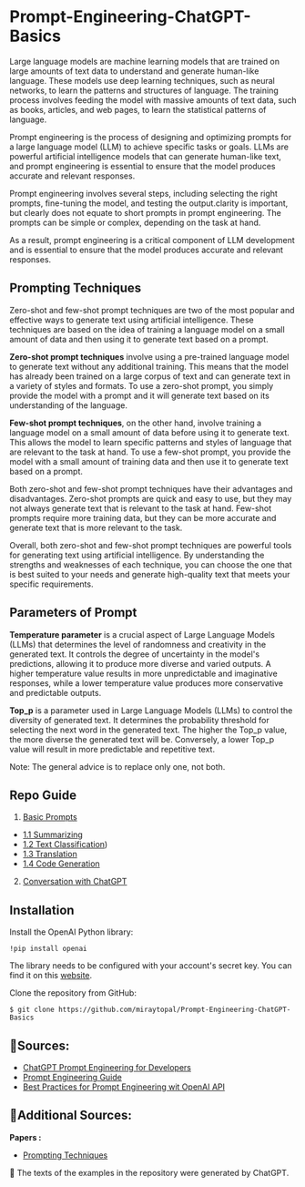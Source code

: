 # Prompt-Engineering-ChatGPT-Basics

Large language models are machine learning models that are trained on large amounts of text data to understand and generate human-like language. These models use deep learning techniques, such as neural networks, to learn the patterns and structures of language. The training process involves feeding the model with massive amounts of text data, such as books, articles, and web pages, to learn the statistical patterns of language.

Prompt engineering is the process of designing and optimizing prompts for a large language model (LLM) to achieve specific tasks or goals. LLMs are powerful artificial intelligence models that can generate human-like text, and prompt engineering is essential to ensure that the model produces accurate and relevant responses.

Prompt engineering involves several steps, including selecting the right prompts, fine-tuning the model, and testing the output.clarity is important, but clearly does not equate to short prompts in prompt engineering. The prompts can be simple or complex, depending on the task at hand. 

As a result, prompt engineering is a critical component of LLM development and is essential to ensure that the model produces accurate and relevant responses.

## Prompting Techniques

Zero-shot and few-shot prompt techniques are two of the most popular and effective ways to generate text using artificial intelligence. These techniques are based on the idea of training a language model on a small amount of data and then using it to generate text based on a prompt.

**Zero-shot prompt techniques** involve using a pre-trained language model to generate text without any additional training. This means that the model has already been trained on a large corpus of text and can generate text in a variety of styles and formats. To use a zero-shot prompt, you simply provide the model with a prompt and it will generate text based on its understanding of the language.

**Few-shot prompt techniques**, on the other hand, involve training a language model on a small amount of data before using it to generate text. This allows the model to learn specific patterns and styles of language that are relevant to the task at hand. To use a few-shot prompt, you provide the model with a small amount of training data and then use it to generate text based on a prompt.

Both zero-shot and few-shot prompt techniques have their advantages and disadvantages. Zero-shot prompts are quick and easy to use, but they may not always generate text that is relevant to the task at hand. Few-shot prompts require more training data, but they can be more accurate and generate text that is more relevant to the task.

Overall, both zero-shot and few-shot prompt techniques are powerful tools for generating text using artificial intelligence. By understanding the strengths and weaknesses of each technique, you can choose the one that is best suited to your needs and generate high-quality text that meets your specific requirements.

## Parameters of Prompt

**Temperature parameter** is a crucial aspect of Large Language Models (LLMs) that determines the level of randomness and creativity in the generated text. It controls the degree of uncertainty in the model's predictions, allowing it to produce more diverse and varied outputs. A higher temperature value results in more unpredictable and imaginative responses, while a lower temperature value produces more conservative and predictable outputs.

**Top_p** is a parameter used in Large Language Models (LLMs) to control the diversity of generated text. It determines the probability threshold for selecting the next word in the generated text. The higher the Top_p value, the more diverse the generated text will be. Conversely, a lower Top_p value will result in more predictable and repetitive text.

Note: The general advice is to replace only one, not both.

Repo Guide
-- 

1. [Basic Prompts](https://github.com/miraytopal/Prompt-Engineering-ChatGPT-Basics/blob/main/notebooks/introduction_prompt_engineering.ipynb)
  - [1.1 Summarizing](https://github.com/miraytopal/Prompt-Engineering-ChatGPT-Basics/blob/main/notebooks/summarizing.ipynb)
  - [1.2 Text Classification](https://github.com/miraytopal/Prompt-Engineering-ChatGPT-Basics/blob/main/notebooks/text-classification-and-translation.ipynb))
  - [1.3 Translation](https://github.com/miraytopal/Prompt-Engineering-ChatGPT-Basics/blob/main/notebooks/text-classification-and-translation.ipynb)
  - [1.4 Code Generation](https://github.com/miraytopal/Prompt-Engineering-ChatGPT-Basics/blob/main/notebooks/code-generation-and-chatbot.ipynb)
2. [Conversation with ChatGPT](https://github.com/miraytopal/Prompt-Engineering-ChatGPT-Basics/blob/main/notebooks/code-generation-and-chatbot.ipynb)

Installation
--
Install the OpenAI Python library:

```
!pip install openai
```

The library needs to be configured with your account's secret key. You can find it on this [website](https://platform.openai.com/account/api-keys).

Clone the repository from GitHub:
```
$ git clone https://github.com/miraytopal/Prompt-Engineering-ChatGPT-Basics
```
📑Sources:
-- 
- [ChatGPT Prompt Engineering for Developers](https://learn.deeplearning.ai/)
- [Prompt Engineering Guide](https://www.promptingguide.ai/)
- [Best Practices for Prompt Engineering wit OpenAI API](https://help.openai.com/en/articles/6654000-best-practices-for-prompt-engineering-with-openai-api)


📖**Additional Sources:** 
--
**Papers :**
- [Prompting Techniques](https://arxiv.org/pdf/2102.07350.pdf)

🤖 The texts of the examples in the repository were generated by ChatGPT.


